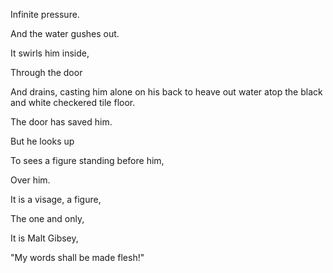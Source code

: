 Infinite pressure.

And the water gushes out.

It swirls him inside,

Through the door

And drains, casting him alone on his back to heave out water atop the black and white checkered tile floor.

The door has saved him.

But he looks up

To sees a figure standing before him,

Over him.

It is a visage, a figure,

The one and only,

It is Malt Gibsey,

"My words shall be made flesh!"